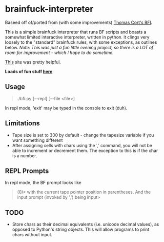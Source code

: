 # brainfuck-interpreter

Baseed off of/ported from (with some improvements) [Thomas Cort's BFI](http://esoteric.sange.fi/brainfuck/impl/interp/BFI.c).

This is a simple brainfuck interpreter that runs BF scripts and boasts a somewhat limited interactive interpreter, written in python.
It clings very loosely to the "standard" brainfuck rules, with some exceptions, as outlines below.
*Note: This was just a fun little evening project, so there is a LOT of room for improvement - which I hope to do sometime.*

[This](https://esolangs.org/wiki/Brainfuck) site was pretty helpful.

**Loads of fun stuff [here](http://esoteric.sange.fi/brainfuck/)**

## Usage
> ./bfi.py \[--repl\] \[--file \<file\>\]

In repl mode, 'exit' may be typed in the console to exit (duh).

## Limitations
* Tape size is set to 300 by default - change the tapesize variable if you want something different
* After assigning cells with chars using the ',' command, you will not be able to increment or decrement them. The exception to this is if the char is a number.

## REPL Prompts
In repl mode, the BF prompt looks like
> (0)\> 
with the current tape pointer position in  parentheses.
And the input prompt (invoked by ',') being
> input\> 

## TODO
* Store chars as their decimal equivalents (i.e. unicode decimal values), as opposed to Python's string objects. This will allow programs to print chars without input.
